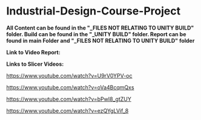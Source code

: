 # Industrial-Design-Course-Project

**All Content can be found in the "_FILES NOT RELATING TO UNITY BUILD" folder. Build can be found in the "_UNITY BUILD" folder. Report can be found in main Folder and "_FILES NOT RELATING TO UNITY BUILD" folder**


 **Link to Video Report:**


 **Links to Slicer Videos:**
 
https://www.youtube.com/watch?v=U9rV0YPV-oc

https://www.youtube.com/watch?v=oVa4BcqmQxs

https://www.youtube.com/watch?v=bPwI8_gtZUY

https://www.youtube.com/watch?v=ezQYgLVif_8

 
